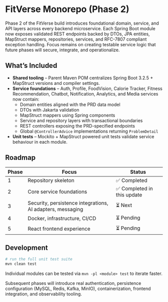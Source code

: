 # FitVerse Monorepo (Phase 2)

Phase 2 of the FitVerse build introduces foundational domain, service, and API layers across every backend microservice. Each Spring Boot module now exposes validated REST endpoints backed by DTOs, JPA entities, MapStruct mappers, repositories, services, and RFC-7807 compliant exception handling. Focus remains on creating testable service logic that future phases will secure, integrate, and operationalize.

## What’s Included

- **Shared tooling** – Parent Maven POM centralizes Spring Boot 3.2.5 + MapStruct versions and compiler settings.
- **Service foundations** – Auth, Profile, FoodVision, Calorie Tracker, Fitness Recommendation, Chatbot, Notification, Analytics, and Media services now contain:
  - Domain entities aligned with the PRD data model
  - DTOs with Jakarta validation
  - MapStruct mappers using Spring components
  - Service and repository layers with transactional boundaries
  - REST controllers exposing the PRD-specified endpoints
  - Global `@ControllerAdvice` implementations returning `ProblemDetail`
- **Unit tests** – Mockito + MapStruct powered unit tests validate service behaviour in each module.

## Roadmap

| Phase | Focus | Status |
| --- | --- | --- |
| 1 | Repository skeleton | ✅ Completed |
| 2 | Core service foundations | ✅ Completed in this update |
| 3 | Security, persistence integrations, AI adapters, messaging | ⏳ Next |
| 4 | Docker, infrastructure, CI/CD | ⏳ Pending |
| 5 | React frontend experience | ⏳ Pending |

## Development

```bash
# run the full unit test suite
mvn clean test
```

Individual modules can be tested via `mvn -pl <module> test` to iterate faster.

Subsequent phases will introduce real authentication, persistence configuration (MySQL, Redis, Kafka, MinIO), containerization, frontend integration, and observability tooling.
